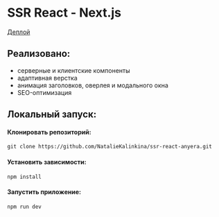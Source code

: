 # SSR React - Next.js

[Деплой](https://ssr-react-anyera.vercel.app/)

## Реализовано:
- серверные и клиентские компоненты
- адаптивная верстка
- анимация заголовков, оверлея и модального окна
- SEO-оптимизация

## Локальный запуск:

#### Клонировать репозиторий:
```
git clone https://github.com/NatalieKalinkina/ssr-react-anyera.git
```
#### Установить зависимости:

```
npm install
```
#### Запустить приложение:

```
npm run dev
```
